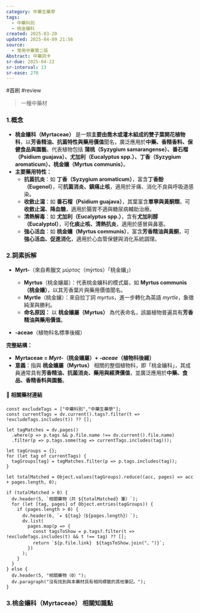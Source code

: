 ```yaml
---
category: 中藥生藥學
tags:
  - 中藥科別
  - 桃金孃科
created: 2025-03-20
updated: 2025-04-09 21:56
source:
  - 常用中藥第二版
Abstract: 中藥詞卡
sr-due: 2025-04-22
sr-interval: 13
sr-ease: 270
---
```

#首刷 #review 
>一種中藥材
### 1.概念
- **桃金孃科（Myrtaceae）** 是一類**主要由喬木或灌木組成的雙子葉開花植物科**，以**芳香精油、抗菌特性與藥用價值**聞名，廣泛應用於**中藥、香精香料、保健食品與園藝**。代表植物包括 **蒲桃（Syzygium samarangense）、番石榴（Psidium guajava）、尤加利（Eucalyptus spp.）、丁香（Syzygium aromaticum）、桃金孃（Myrtus communis）**。  
- **主要藥用特性：**  
  - **抗菌抗炎**：如 **丁香（Syzygium aromaticum）**，富含**丁香酚（Eugenol）**，可**抗菌消炎、鎮痛止咳**，適用於牙痛、消化不良與呼吸道感染。  
  - **收斂止瀉**：如 **番石榴（Psidium guajava）**，其葉富含**單寧與黃酮類**，可**收斂止瀉、降血糖**，適用於腸胃不適與糖尿病輔助治療。  
  - **清熱解毒**：如 **尤加利（Eucalyptus spp.）**，含有**尤加利醇（Eucalyptol）**，可**化痰止咳、清熱抗炎**，適用於感冒與鼻塞。  
  - **強心活血**：如 **桃金孃（Myrtus communis）**，富含**芳香精油與黃酮**，可**強心活血、促進消化**，適用於心血管保健與消化系統調理。

### 2.詞素拆解
- **Myrt-**（來自希臘文 *μύρτος*（mýrtos）「桃金孃」）  
  - **Myrtus**（桃金孃屬）：代表桃金孃科的模式屬，如 **Myrtus communis（桃金孃）**，以其芳香葉片與藥用價值聞名。  
  - **Myrtle**（桃金孃）：來自拉丁詞 *myrtus*，進一步轉化為英語 *myrtle*，象徵純潔與勝利。  
  - **命名原因：** 以 **桃金孃屬（Myrtus）** 為代表命名，該屬植物普遍具有**芳香精油與藥用價值**。  

- **-aceae**（植物科名標準後綴）  

**完整結構：**
- **Myrtaceae = *Myrt-*（桃金孃屬）+ *-aceae*（植物科後綴）**  
- **意義**：指與 **桃金孃屬（Myrtus）** 相關的整個植物科，即「桃金孃科」，其成員通常具有**芳香精油、抗菌消炎、藥用與經濟價值**，並廣泛應用於**中藥、食品、香精香料與園藝**。  

#### 📌 相關藥材連結


```dataviewjs
const excludeTags = ["中藥科別","中藥生藥學"];
const currentTags = dv.current().tags?.filter(t => !excludeTags.includes(t)) ?? [];

let tagMatches = dv.pages()
  .where(p => p.tags && p.file.name !== dv.current().file.name)
  .filter(p => p.tags.some(tag => currentTags.includes(tag)));

let tagGroups = {};
for (let tag of currentTags) {
  tagGroups[tag] = tagMatches.filter(p => p.tags.includes(tag));
}

let totalMatched = Object.values(tagGroups).reduce((acc, pages) => acc + pages.length, 0);

if (totalMatched > 0) {
  dv.header(5, `相關藥物（共 ${totalMatched} 筆）`);
  for (let [tag, pages] of Object.entries(tagGroups)) {
    if (pages.length > 0) {
      dv.header(6, `▸ ${tag}（${pages.length}）`);
      dv.list(
        pages.map(p => {
          const tagsToShow = p.tags?.filter(t => !excludeTags.includes(t) && t !== tag) ?? [];
          return `${p.file.link}　${tagsToShow.join("、")}`;
        })
      );
    }
  }
} else {
  dv.header(5, "相關藥物（0）");
  dv.paragraph("沒有找到與本藥材具有相同標籤的其他筆記。");
}
```


### 3.桃金孃科（Myrtaceae） 相關知識點


